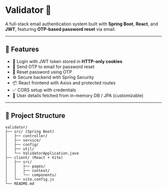 # Validator 🔐

A full-stack email authentication system built with **Spring Boot**, **React**, and **JWT**, featuring **OTP-based password reset** via email.

---

## 🔧 Features

- 🔐 Login with JWT token stored in **HTTP-only cookies**
- 📧 Send OTP to email for password reset
- 🔄 Reset password using OTP
- ⚙️ Secure backend with Spring Security
- 📦 React frontend with Axios and protected routes
- ✅ CORS setup with credentials
- 💾 User details fetched from in-memory DB / JPA (customizable)

---

## 📁 Project Structure

```plaintext
validator/
├── src/ (Spring Boot)
│   ├── controller/
│   ├── service/
│   ├── config/
│   ├── util/
│   └── ValidatorApplication.java
├── client/ (React + Vite)
│   ├── src/
│   │   ├── pages/
│   │   ├── context/
│   │   └── components/
│   └── vite.config.js
└── README.md


